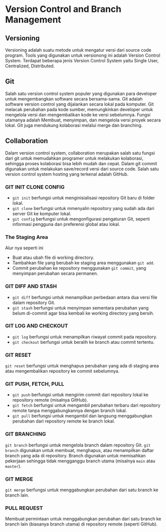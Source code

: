# Version Control and Branch Management

## Versioning

Versioning adalah suatu metode untuk mengatur versi dari source code program. Tools yang digunakan untuk versionong ini adalah Version Control System. Terdapat beberapa jenis Version Control System yaitu Single User, Centralized, Distributed. 

## Git

Salah satu version control system populer yang digunakan para developer untuk mengembangkan software secara bersama-sama. Git adalah software version control yang dijalankan secara lokal pada komputer. Git melacak perubahan pada kode sumber, memungkinkan developer untuk mengelola versi dan mengembalikan kode ke versi sebelumnya. Fungsi utamanya adalah Membuat, menyimpan, dan mengelola versi proyek secara lokal. Git juga mendukung kolaborasi melalui merge dan branching.

## Collaboration

Dalam version control system, collaboration merupakan salah satu fungsi dari git untuk memudahkan programer untuk melakukan kolaborasi, sehingga proses kolaborasi bisa lebih mudah dan cepat. Dalam git commit digunakan untuk melakukan save/record versi dari source code. Salah satu version control system hosting yang terkenal adalah GitHub.

### GIT INIT CLONE CONFIG

- `git init` berfungsi untuk menginisialisasi repository Git baru di folder lokal.
- `git clone` berfungsi untuk mmenyalin repository yang sudah ada dari server Git ke komputer lokal.
- `git config` berfungsi untuk mengonfigurasi pengaturan Git, seperti informasi pengguna dan preferensi global atau lokal.

### The Staging Area

Alur nya seperti ini
- Buat atau ubah file di working directory.
- Tambahkan file yang berubah ke staging area menggunakan `git add`.
- Commit perubahan ke repository menggunakan `git commit`, yang menyimpan perubahan secara permanen.

### GIT DIFF AND STASH

- `git diff` berfungsi untuk menampilkan perbedaan antara dua versi file dalam repository Git.
- `git stash` berfungsi untuk menyimpan sementara perubahan yang belum di-commit agar bisa kembali ke working directory yang bersih.

### GIT LOG AND CHECKOUT

- `git log` berfungsi untuk menampilkan riwayat commit pada repository.
- `git checkout` berfungsi untuk beralih ke branch atau commit tertentu.

### GIT RESET

`git reset` berfungsi untuk menghapus perubahan yang ada di staging area atau mengembalikan repository ke commit sebelumnya.

### GIT PUSH, FETCH, PULL

- `git push` berfungsi untuk mengirim commit dari repository lokal ke repository remote (misalnya GitHub).
- `git fetch` berfungsi untuk mengambil perubahan terbaru dari repository remote tanpa menggabungkannya dengan branch lokal.
- `git pull` berfungsi untuk mengambil dan langsung menggabungkan perubahan dari repository remote ke branch lokal.

### GIT BRANCHING

`git branch` berfungsi untuk mengelola branch dalam repository Git. `git branch` digunakan untuk membuat, menghapus, atau menampilkan daftar branch yang ada di repository. Branch digunakan untuk memisahkan pekerjaan sehingga tidak mengganggu branch utama (misalnya `main` atau `master`).

### GIT MERGE

`git merge` berfungsi untuk menggabungkan perubahan dari satu branch ke branch lain.

### PULL REQUEST

Membuat permintaan untuk menggabungkan perubahan dari satu branch ke branch lain (biasanya branch utama) di repository remote (seperti GitHub).
